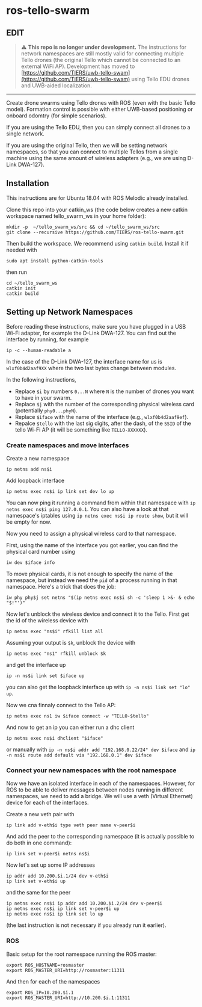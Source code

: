 # ros-tello-swarm

## EDIT

> :warning: **This repo is no longer under development.** The instructions for network namespaces are still mostly valid for connecting multiple Tello drones (the original Tello which cannot be connected to an external WiFi AP). Development has moved to [https://github.com/TIERS/uwb-tello-swam](https://github.com/TIERS/uwb-tello-swam) using Tello EDU drones and UWB-aided localization.

------

Create drone swarms using Tello drones with ROS (even with the basic Tello model). Formation control is possible with either UWB-based positioning or onboard odomtry (for simple scenarios).

If you are using the Tello EDU, then you can simply connect all drones to a single network.

If you are using the original Tello, then we will be setting network namespaces, so that you can connect to multiple Tellos from a single machine using the same amount of wireless adapters (e.g., we are using D-Link DWA-127).

## Installation

This instructions are for Ubuntu 18.04 with ROS Melodic already installed.

Clone this repo into your catkin_ws (the code below creates a new catkin workspace named tello_swarm_ws in your home folder):
```
mkdir -p  ~/tello_swarm_ws/src && cd ~/tello_swarm_ws/src
git clone --recursive https://github.com/TIERS/ros-tello-swarm.git
```

Then build the workspace. We recommend using `catkin build`. Install it if needed with
```
sudo apt install python-catkin-tools
```

then run
```
cd ~/tello_swarm_ws
catkin init
catkin build
```


## Setting up Network Namespaces

Before reading these instructions, make sure you have plugged in a USB Wi-Fi adapter, for example the D-Link DWA-127. You can find out the interface by running, for example
```
ip -c --human-readable a
```

In the case of the D-Link DWA-127, the interface name for us is `wlxf0b4d2aaf9XX` where the two last bytes change between modules.


In the following instructions, 
- Replace `$i` by numbers `0...N` where `N` is the number of drones you want to have in your swarm. 
- Replace `$j` with the number of the corresponding physical wireless card (potentially `phy0...phyN`). 
- Replace `$iface` with the name of the interface (e.g., `wlxf0b4d2aaf9ef`).
- Repalce `$tello` with the last sig digits, after the dash, of the `SSID` of the tello Wi-Fi AP (it will be something like `TELLO-XXXXXX`).

### Create namespaces and move interfaces

Create a new namespace
```
ip netns add ns$i
```

Add loopback interface
```
ip netns exec ns$i ip link set dev lo up
```

You can now ping it running a command from within that namespace with `ip netns exec ns$i ping 127.0.0.1`. You can also have a look at that namespace's iptables using `ip netns exec ns$i ip route show`, but it will be empty for now.

Now you need to assign a physical wireless card to that namespace.

First, using the name of the interface you got earlier, you can find the physical card number using 
```
iw dev $iface info 
```

To move physical cards, it is not enough to specify the name of the namespace, but instead we need the `pid` of a process running in that namespace. Here's a trick that does the job:
```
iw phy phy$j set netns "$(ip netns exec ns$i sh -c 'sleep 1 >&- & echo "$!"')" 
```

Now let's unblock the wireless device and connect it to the Tello. First get the id of the wireless device with
```
ip netns exec "ns$i" rfkill list all
```

Assuming your output is `$k`, unblock the device with
```
ip netns exec "ns1" rfkill unblock $k
```

and get the interface up
```
ip -n ns$i link set $iface up
```

you can also get the loopback interface up with `ip -n ns$i link set "lo" up`.

Now we cna finnaly connect to the Tello AP:
```
ip netns exec ns1 iw $iface connect -w "TELLO-$tello"
```

And now to get an ip you can either run a dhc client
```
ip netns exec ns$i dhclient "$iface"
```

or manually with `ip -n ns$i addr add "192.168.0.22/24" dev $iface` and `ip -n ns$i route add default via "192.168.0.1" dev $iface`

### Connect your new namespaces with the root namespace

Now we have an isolated interface in each of the namespaces. However, for ROS to be able to deliver messages between nodes running in different namespaces, we need to add a bridge. We will use a veth (Virtual Ethernet) device for each of the interfaces.

Create a new veth pair with
```
ip link add v-eth$i type veth peer name v-peer$i
```

And add the peer to the corresponding namespace (it is actually possible to do both in one command):
```
ip link set v-peer$i netns ns$i
```

Now let's set up some IP addresses
```
ip addr add 10.200.$i.1/24 dev v-eth$i
ip link set v-eth$i up
```

and the same for the peer
```
ip netns exec ns$i ip addr add 10.200.$i.2/24 dev v-peer$i
ip netns exec ns$i ip link set v-peer$i up
ip netns exec ns$i ip link set lo up
```
(the last instruction is not necessary if you already run it earlier).

### ROS

Basic setup for the root namespace running the ROS master:
```
export ROS_HOSTNAME=rosmaster
export ROS_MASTER_URI=http://rosmaster:11311
```

And then for each of the namespaces
```
export ROS_IP=10.200.$i.1
export ROS_MASTER_URI=http://10.200.$i.1:11311
```
